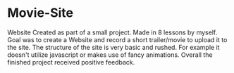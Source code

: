 # Movie-Site
Website Created as part of a small project. 
Made in 8 lessons by myself. 
Goal was to create a Website and record a short trailer/movie to upload it to the site. 
The structure of the site is very basic and rushed. For example it doesn't utilize javascript or makes use of fancy animations. 
Overall the finished project received positive feedback.
